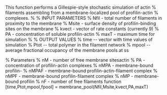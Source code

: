 This function performs a Gillespie-style stochastic simulation of actin
% filaments assembling from a membrane-localized pool of profilin-actin
% complexes. 
%
% INPUT PARAMETERS 
% Nfil - total number of filaments in proximity to the membrane
% Msite - surface density of profilin-binding sites on the membrane
% kvect - vector of rate constants (currently 9)
% PA - concentration of soluble profilin-actin
% maxT - maximum time for simulation
%
% OUTPUT VALUES
% time -- vector with time values of simulation
% Ptot -- total polymer in the filament network
% mpool -- average fractional occupancy of the membrane pools at ss


% Parameters 
% nM - number of free membrane sitesactin
% PA - concentration of profilin-actin complexes
% nMPA - membrane-bound profilin-
% nMPAF - membrane-bound profilin-actin-filament complex
% nMPF - membrane-bound profilin-filament complex
% nMP - membrane-bound profilin
% nF - number of free filaments 
function [time,Ptot,mpool,fpool] = membrane_pool(Nfil,Msite,kvect,PA,maxT)
